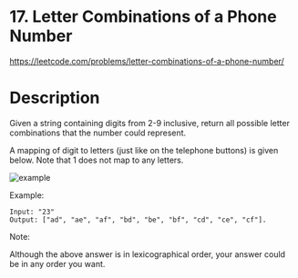# 17. Letter Combinations of a Phone Number

https://leetcode.com/problems/letter-combinations-of-a-phone-number/

# Description

Given a string containing digits from 2-9 inclusive, 
return all possible letter combinations that the number could represent.

A mapping of digit to letters (just like on the telephone buttons) is given below. 
Note that 1 does not map to any letters.

![example](http://upload.wikimedia.org/wikipedia/commons/thumb/7/73/Telephone-keypad2.svg/200px-Telephone-keypad2.svg.png)

Example:
```
Input: "23"
Output: ["ad", "ae", "af", "bd", "be", "bf", "cd", "ce", "cf"].
```

Note:

Although the above answer is in lexicographical order, 
your answer could be in any order you want.

